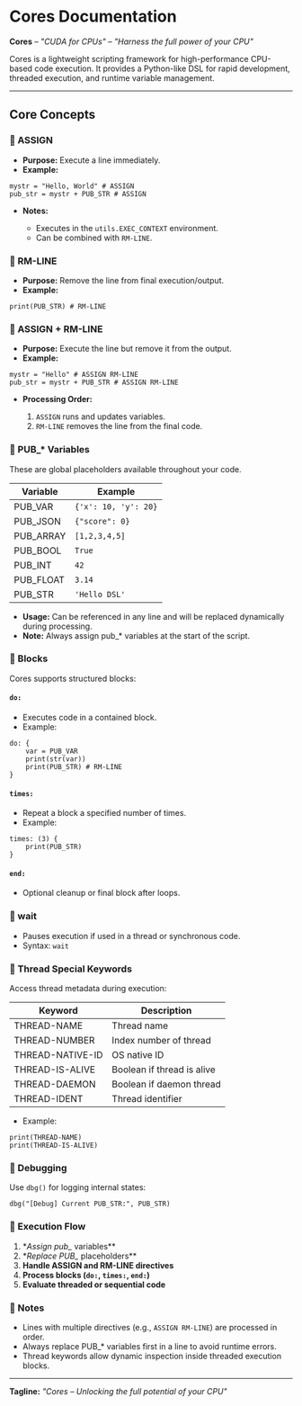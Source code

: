 # Cores Documentation

**Cores** – _"CUDA for CPUs"_ – _"Harness the full power of your CPU"_

Cores is a lightweight scripting framework for high-performance CPU-based code execution. It provides a Python-like DSL for rapid development, threaded execution, and runtime variable management.

---

## Core Concepts

### 🔹 ASSIGN

- **Purpose:** Execute a line immediately.
- **Example:**

```cores
mystr = "Hello, World" # ASSIGN
pub_str = mystr + PUB_STR # ASSIGN
```

- **Notes:**

  - Executes in the `utils.EXEC_CONTEXT` environment.
  - Can be combined with `RM-LINE`.

### 🔹 RM-LINE

- **Purpose:** Remove the line from final execution/output.
- **Example:**

```cores
print(PUB_STR) # RM-LINE
```

### 🔹 ASSIGN + RM-LINE

- **Purpose:** Execute the line but remove it from the output.
- **Example:**

```cores
mystr = "Hello" # ASSIGN RM-LINE
pub_str = mystr + PUB_STR # ASSIGN RM-LINE
```

- **Processing Order:**

  1. `ASSIGN` runs and updates variables.
  2. `RM-LINE` removes the line from the final code.

### 🔹 PUB\_\* Variables

These are global placeholders available throughout your code.

| Variable  | Example              |
| --------- | -------------------- |
| PUB_VAR   | `{'x': 10, 'y': 20}` |
| PUB_JSON  | `{"score": 0}`       |
| PUB_ARRAY | `[1,2,3,4,5]`        |
| PUB_BOOL  | `True`               |
| PUB_INT   | `42`                 |
| PUB_FLOAT | `3.14`               |
| PUB_STR   | `'Hello DSL'`        |

- **Usage:** Can be referenced in any line and will be replaced dynamically during processing.
- **Note:** Always assign pub\_\* variables at the start of the script.

### 🔹 Blocks

Cores supports structured blocks:

#### `do:`

- Executes code in a contained block.
- Example:

```cores
do: {
    var = PUB_VAR
    print(str(var))
    print(PUB_STR) # RM-LINE
}
```

#### `times:`

- Repeat a block a specified number of times.
- Example:

```cores
times: (3) {
    print(PUB_STR)
}
```

#### `end:`

- Optional cleanup or final block after loops.

### 🔹 wait

- Pauses execution if used in a thread or synchronous code.
- Syntax: `wait`

### 🔹 Thread Special Keywords

Access thread metadata during execution:

| Keyword          | Description                |
| ---------------- | -------------------------- |
| THREAD-NAME      | Thread name                |
| THREAD-NUMBER    | Index number of thread     |
| THREAD-NATIVE-ID | OS native ID               |
| THREAD-IS-ALIVE  | Boolean if thread is alive |
| THREAD-DAEMON    | Boolean if daemon thread   |
| THREAD-IDENT     | Thread identifier          |

- Example:

```cores
print(THREAD-NAME)
print(THREAD-IS-ALIVE)
```

### 🔹 Debugging

Use `dbg()` for logging internal states:

```cores
dbg("[Debug] Current PUB_STR:", PUB_STR)
```

### 🔹 Execution Flow

1. \*_Assign pub\__ variables\*\*
2. \*_Replace PUB\__ placeholders\*\*
3. **Handle ASSIGN and RM-LINE directives**
4. **Process blocks (`do:`, `times:`, `end:`)**
5. **Evaluate threaded or sequential code**

### 🔹 Notes

- Lines with multiple directives (e.g., `ASSIGN RM-LINE`) are processed in order.
- Always replace PUB\_\* variables first in a line to avoid runtime errors.
- Thread keywords allow dynamic inspection inside threaded execution blocks.

---

**Tagline:** _"Cores – Unlocking the full potential of your CPU"_
